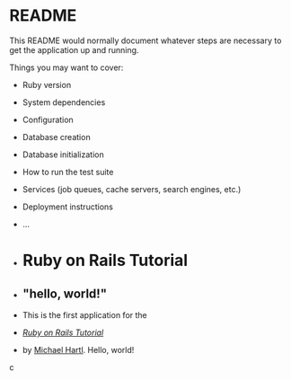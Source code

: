 # README

This README would normally document whatever steps are necessary to get the
application up and running.

Things you may want to cover:

* Ruby version

* System dependencies

* Configuration

* Database creation

* Database initialization

* How to run the test suite

* Services (job queues, cache servers, search engines, etc.)

* Deployment instructions

* ...
* # Ruby on Rails Tutorial

* ## "hello, world!"

* This is the first application for the
* [*Ruby on Rails Tutorial*](http://www.railstutorial.org/)
* by [Michael Hartl](http://www.michaelhartl.com/). Hello, world!

c